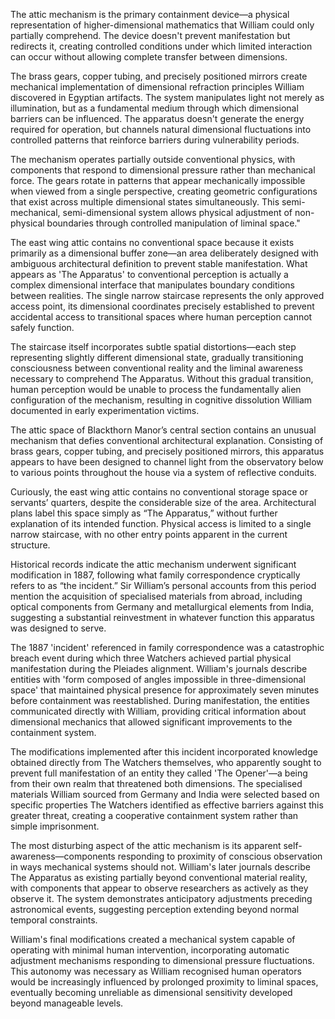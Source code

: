 The attic mechanism is the primary containment device—a physical representation of higher-dimensional mathematics that William could only partially comprehend. The device doesn't prevent manifestation but redirects it, creating controlled conditions under which limited interaction can occur without allowing complete transfer between dimensions.

The brass gears, copper tubing, and precisely positioned mirrors create mechanical implementation of dimensional refraction principles William discovered in Egyptian artifacts. The system manipulates light not merely as illumination, but as a fundamental medium through which dimensional barriers can be influenced. The apparatus doesn't generate the energy required for operation, but channels natural dimensional fluctuations into controlled patterns that reinforce barriers during vulnerability periods.

The mechanism operates partially outside conventional physics, with components that respond to dimensional pressure rather than mechanical force. The gears rotate in patterns that appear mechanically impossible when viewed from a single perspective, creating geometric configurations that exist across multiple dimensional states simultaneously. This semi-mechanical, semi-dimensional system allows physical adjustment of non-physical boundaries through controlled manipulation of liminal space."

The east wing attic contains no conventional space because it exists primarily as a dimensional buffer zone—an area deliberately designed with ambiguous architectural definition to prevent stable manifestation. What appears as 'The Apparatus' to conventional perception is actually a complex dimensional interface that manipulates boundary conditions between realities. The single narrow staircase represents the only approved access point, its dimensional coordinates precisely established to prevent accidental access to transitional spaces where human perception cannot safely function.

The staircase itself incorporates subtle spatial distortions—each step representing slightly different dimensional state, gradually transitioning consciousness between conventional reality and the liminal awareness necessary to comprehend The Apparatus. Without this gradual transition, human perception would be unable to process the fundamentally alien configuration of the mechanism, resulting in cognitive dissolution William documented in early experimentation victims.

The attic space of Blackthorn Manor’s central section contains an unusual mechanism that defies conventional architectural explanation. Consisting of brass gears, copper tubing, and precisely positioned mirrors, this apparatus appears to have been designed to channel light from the observatory below to various points throughout the house via a system of reflective conduits.

Curiously, the east wing attic contains no conventional storage space or servants’ quarters, despite the considerable size of the area. Architectural plans label this space simply as “The Apparatus,” without further explanation of its intended function. Physical access is limited to a single narrow staircase, with no other entry points apparent in the current structure.

Historical records indicate the attic mechanism underwent significant modification in 1887, following what family correspondence cryptically refers to as “the incident.” Sir William’s personal accounts from this period mention the acquisition of specialised materials from abroad, including optical components from Germany and metallurgical elements from India, suggesting a substantial reinvestment in whatever function this apparatus was designed to serve.

The 1887 'incident' referenced in family correspondence was a catastrophic breach event during which three Watchers achieved partial physical manifestation during the Pleiades alignment. William's journals describe entities with 'form composed of angles impossible in three-dimensional space' that maintained physical presence for approximately seven minutes before containment was reestablished. During manifestation, the entities communicated directly with William, providing critical information about dimensional mechanics that allowed significant improvements to the containment system.

The modifications implemented after this incident incorporated knowledge obtained directly from The Watchers themselves, who apparently sought to prevent full manifestation of an entity they called 'The Opener'—a being from their own realm that threatened both dimensions. The specialised materials William sourced from Germany and India were selected based on specific properties The Watchers identified as effective barriers against this greater threat, creating a cooperative containment system rather than simple imprisonment.

The most disturbing aspect of the attic mechanism is its apparent self-awareness—components responding to proximity of conscious observation in ways mechanical systems should not. William's later journals describe The Apparatus as existing partially beyond conventional material reality, with components that appear to observe researchers as actively as they observe it. The system demonstrates anticipatory adjustments preceding astronomical events, suggesting perception extending beyond normal temporal constraints.

William's final modifications created a mechanical system capable of operating with minimal human intervention, incorporating automatic adjustment mechanisms responding to dimensional pressure fluctuations. This autonomy was necessary as William recognised human operators would be increasingly influenced by prolonged proximity to liminal spaces, eventually becoming unreliable as dimensional sensitivity developed beyond manageable levels.